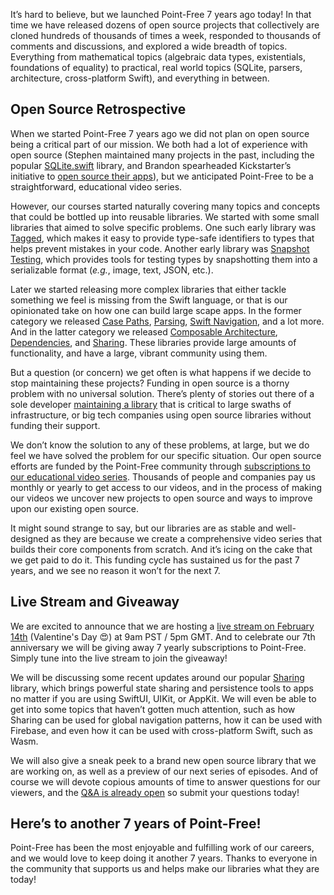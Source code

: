 It’s hard to believe, but we launched Point-Free 7 years ago today! In that time we have released dozens of open source projects that collectively are cloned hundreds of thousands of times a week, responded to thousands of comments and discussions, and explored a wide breadth of topics. Everything from mathematical topics (algebraic data types, existentials, foundations of equality) to practical, real world topics (SQLite, parsers, architecture, cross-platform Swift), and everything in between.

## Open Source Retrospective

When we started Point-Free 7 years ago we did not plan on open source being a critical part of our mission. We both had a lot of experience with open source (Stephen maintained many projects in the past, including the popular [SQLite.swift](http://github.com/stephencelis/SQLite.swift) library, and Brandon spearheaded Kickstarter’s initiative to [open source their apps](https://kickstarter.engineering/open-sourcing-our-android-and-ios-apps-6891be909fcd?gi=bed3dbf18147)), but we anticipated Point-Free to be a straightforward, educational video series.

However, our courses started naturally covering many topics and concepts that could be bottled up into reusable libraries. We started with some small libraries that aimed to solve specific problems. One such early library was [Tagged](http://github.com/pointfreeco/swift-tagged), which makes it easy to provide type-safe identifiers to types that helps prevent mistakes in your code. Another early library was [Snapshot Testing](http://github.com/pointfreeco/swift-snapshot-testing), which provides tools for testing types by snapshotting them into a serializable format (_e.g._, image, text, JSON, etc.).

Later we started releasing more complex libraries that either tackle something we feel is missing from the Swift language, or that is our opinionated take on how one can build large scape apps. In the former category we released [Case Paths](http://github.com/pointfreeco/swift-case-paths), [Parsing](http://github.com/pointfreeco/swift-parsing), [Swift Navigation](http://github.com/pointfreeco/swift-navigation), and a lot more. And in the latter category we released [Composable Architecture](http://github.com/pointfreeco/swift-composable-architecture), [Dependencies](http://github.com/pointfreeco/swift-dependencies), and [Sharing](http://github.com/pointfreeco/swift-sharing). These libraries provide large amounts of functionality, and have a large, vibrant community using them.

But a question (or concern) we get often is what happens if we decide to stop maintaining these projects? Funding in open source is a thorny problem with no universal solution. There’s plenty of stories out there of a sole developer [maintaining a library](https://www.explainxkcd.com/wiki/index.php/2347:_Dependency) that is critical to large swaths of infrastructure, or big tech companies using open source libraries without funding their support.

We don’t know the solution to any of these problems, at large, but we do feel we have solved the problem for our specific situation. Our open source efforts are funded by the Point-Free community through [subscriptions to our educational video series](/pricing). Thousands of people and companies pay us monthly or yearly to get access to our videos, and in the process of making our videos we uncover new projects to open source and ways to improve upon our existing open source. 

It might sound strange to say, but our libraries are as stable and well-designed as they are because we create a comprehensive video series that builds their core components from scratch. And it’s icing on the cake that we get paid to do it. This funding cycle has sustained us for the past 7 years, and we see no reason it won’t for the next 7.

## Live Stream and Giveaway

We are excited to announce that we are hosting a [live stream on February 14th](/live) (Valentine's Day 😍) at 9am PST / 5pm GMT. And to celebrate our 7th anniversary we will be giving away 7 yearly subscriptions to Point-Free. Simply tune into the live stream to join the giveaway!

We will be discussing some recent updates around our popular [Sharing](http://github.com/pointfreeco/swift-sharing) library, which brings powerful state sharing and persistence tools to apps no matter if you are using SwiftUI, UIKit, or AppKit. We will even be able to get into some topics that haven’t gotten much attention, such as how Sharing can be used for global navigation patterns, how it can be used with Firebase, and even how it can be used with cross-platform Swift, such as Wasm.

We will also give a sneak peek to a brand new open source library that we are working on, as well as a preview of our next series of episodes. And of course we will devote copious amounts of time to answer questions for our viewers, and the [Q&A is already open](http://pointfree.co/live) so submit your questions today!

## Here’s to another 7 years of Point-Free!

Point-Free has been the most enjoyable and fulfilling work of our careers, and we would love to keep doing it another 7 years. Thanks to everyone in the community that supports us and helps make our libraries what they are today!
